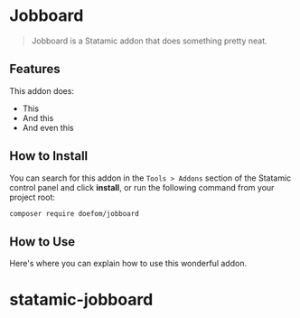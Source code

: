 # Jobboard

> Jobboard is a Statamic addon that does something pretty neat.

## Features

This addon does:

- This
- And this
- And even this

## How to Install

You can search for this addon in the `Tools > Addons` section of the Statamic control panel and click **install**, or run the following command from your project root:

``` bash
composer require doefom/jobboard
```

## How to Use

Here's where you can explain how to use this wonderful addon.
# statamic-jobboard

